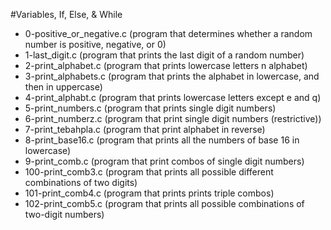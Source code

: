 #Variables, If, Else, & While

* 0-positive_or_negative.c	(program that determines whether a random number is positive, negative, or 0)
* 1-last_digit.c			(program that prints the last digit of a random number)
* 2-print_alphabet.c			(program that prints lowercase letters n alphabet)
* 3-print_alphabets.c			(program that prints the alphabet in lowercase, and then in uppercase)
* 4-print_alphabt.c			(program that prints lowercase letters except e and q)
* 5-print_numbers.c			(program that prints single digit numbers)
* 6-print_numberz.c			(program that print single digit numbers (restrictive))
* 7-print_tebahpla.c			(program that print alphabet in reverse)
* 8-print_base16.c			(program that prints all the numbers of base 16 in lowercase)
* 9-print_comb.c			(program that print combos of single digit numbers)
* 100-print_comb3.c			(program that prints all possible different combinations of two digits)
* 101-print_comb4.c 			(program that prints prints triple combos)
* 102-print_comb5.c			(program that prints all possible combinations of two-digit numbers)